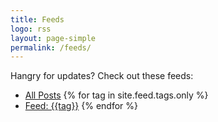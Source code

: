 ```yaml
---
title: Feeds
logo: rss
layout: page-simple
permalink: /feeds/
---
```


Hangry for updates? Check out these feeds:

* [All Posts]({{site.url}}{{site.baseurl}}/feeds/posts.xml)
{% for tag in site.feed.tags.only %} 
* [Feed: {{tag}}]({{site.url}}{{site.baseurl}}/feeds/{{tag}}.xml)
{% endfor %}
